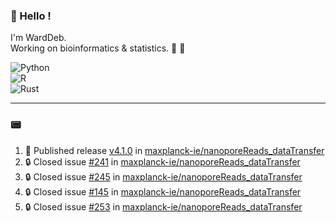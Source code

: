 ### :robot: Hello !

I'm WardDeb.  
Working on bioinformatics & statistics. 🧬 🧪  

![Python](https://img.shields.io/badge/python-3670A0?style=for-the-badge&logo=python&logoColor=ffdd54)  
![R](https://img.shields.io/badge/r-%23276DC3.svg?style=for-the-badge&logo=r&logoColor=white)  
![Rust](https://img.shields.io/badge/rust-%23000000.svg?style=for-the-badge&logo=rust&logoColor=white)  

---

### :pager:

<!--START_SECTION:activity-->
1. 🚀 Published release [v4.1.0](https://github.com/maxplanck-ie/nanoporeReads_dataTransfer/releases/tag/v4.1.0) in [maxplanck-ie/nanoporeReads_dataTransfer](https://github.com/maxplanck-ie/nanoporeReads_dataTransfer)
2. 🔒 Closed issue [#241](https://github.com/maxplanck-ie/nanoporeReads_dataTransfer/issues/241) in [maxplanck-ie/nanoporeReads_dataTransfer](https://github.com/maxplanck-ie/nanoporeReads_dataTransfer)
3. 🔒 Closed issue [#245](https://github.com/maxplanck-ie/nanoporeReads_dataTransfer/issues/245) in [maxplanck-ie/nanoporeReads_dataTransfer](https://github.com/maxplanck-ie/nanoporeReads_dataTransfer)
4. 🔒 Closed issue [#145](https://github.com/maxplanck-ie/nanoporeReads_dataTransfer/issues/145) in [maxplanck-ie/nanoporeReads_dataTransfer](https://github.com/maxplanck-ie/nanoporeReads_dataTransfer)
5. 🔒 Closed issue [#253](https://github.com/maxplanck-ie/nanoporeReads_dataTransfer/issues/253) in [maxplanck-ie/nanoporeReads_dataTransfer](https://github.com/maxplanck-ie/nanoporeReads_dataTransfer)
<!--END_SECTION:activity-->

